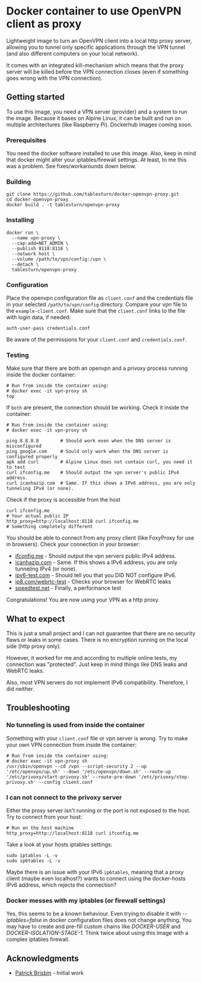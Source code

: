 # Docker container to use OpenVPN client as proxy

Lightweight image to turn an OpenVPN client into a local http proxy server, allowing you to tunnel only specific applications through the VPN tunnel (and also different computers on your local network).

It comes with an integrated kill-mechanism which means that the proxy server will be killed before the VPN connection closes (even if something goes wrong with the VPN connection).

## Getting started

To use this image, you need a VPN server (provider) and a system to run the image. Because it bases on Alpine Linux, it can be built and run on multiple architectures (like Raspberry Pi). Dockerhub images coming soon.

### Prerequisites

You need the docker software installed to use this image. Also, keep in mind that docker might alter your iptables/firewall settings. At least, to me this was a problem. See fixes/workarounds down below.

### Building

```console
git clone https://github.com/tablesturn/docker-openvpn-proxy.git
cd docker-openvpn-proxy
docker build . -t tablesturn/openvpn-proxy
```

### Installing

```console
docker run \
  --name vpn-proxy \
  --cap-add=NET_ADMIN \
  --publish 8118:8118 \
  --network host \
  --volume /path/to/vpn/config:/vpn \
  --detach \
  tablesturn/openvpn-proxy
```

### Configuration

Place the openvpn configuration file as `client.conf` and the credentials file in your selected `/path/to/vpn/config` directory. Compare your vpn file to the `example-client.conf`. Make sure that the `client.conf` links to the file with login data, if needed:

```console
auth-user-pass credentials.conf
```

Be aware of the permissions for your `client.conf` and `credentials.conf`.

### Testing

Make sure that there are both an openvpn and a privoxy process running inside the docker container:

```console
# Run from inside the container using:
# docker exec -it vpn-proxy sh
top
```

If `both` are present, the connection should be working. Check it inside the container:

```console
# Run from inside the container using:
# docker exec -it vpn-proxy sh

ping 8.8.8.8        # Should work even when the DNS server is misconfigured
ping google.com     # Sould only work when the DNS server is configured properly
apk add curl        # Alpine Linux does not contain curl, you need it to test
curl ifconfig.me    # Should output the vpn server's public IPv4 address.
curl icanhazip.com  # Same. If this shows a IPv6 address, you are only tunneling IPv4 (or none).
```

Check if the proxy is accessible from the host

```console
curl ifconfig.me
# Your actual public IP
http_proxy=http://localhost:8118 curl ifconfig.me
# Something completely different
```

You should be able to connect from any proxy client (like FoxyProxy for use in browsers). Check your connection in your browser:

* [ifconfig.me](https://ifconfig.me) - Should output the vpn servers public IPv4 address.
* [icanhazip.com](https://icanhazip.com) - Same. If this shows a IPv6 address, you are only tunneling IPv4 (or none).
* [ipv6-test.com](https://ipv6-test.com) - Should tell you that you DID NOT configure IPv6.
* [ip8.com/webrtc-test](https://ip8.com/webrtc-test) - Checks your browser for WebRTC leaks
* [speedtest.net](https://speedtest.net) - Finally, a performance test

Congratulations! You are now using your VPN as a http proxy.

## What to expect

This is just a small project and I can not guarantee that there are no security flaws or leaks in some cases. There is no encryption running on the local side (http proxy only).

However, it worked for me and according to multiple online tests, my connection was "protected". Just keep in mind things like DNS leaks and WebRTC leaks.

Also, most VPN servers do not implement IPv6 compatibility. Therefore, I did neither.

## Troubleshooting

### No tunneling is used from inside the container

Something with your `client.conf` file or vpn server is wrong. Try to make your own VPN connection from inside the container:

```console
# Run from inside the container using:
# docker exec -it vpn-proxy sh
/usr/sbin/openvpn --cd /vpn --script-security 2 --up '/etc/openvpn/up.sh' --down '/etc/openvpn/down.sh' --route-up '/etc/privoxy/start-privoxy.sh' --route-pre-down '/etc/privoxy/stop-privoxy.sh' --config client.conf
```

### I can not connect to the privoxy server

Either the proxy server isn't running or the port is not exposed to the host. Try to connect from your host:

```console
# Run on the host machine
http_proxy=http://localhost:8118 curl ifconfig.me
```

Take a look at your hosts iptables settings:

```console
sudo iptables -L -v
sudo ip6tables -L -v
```

Maybe there is an issue with your IPv6 `ip6tables`, meaning that a proxy client (maybe even localhost?) wants to connect using the docker-hosts IPv6 address, which rejects the connection?

### Docker messes with my iptables (or firewall settings)

Yes, this seems to be a known behaviour. Even trying to disable it with *--iptables=false* in docker configuration files does not change anything. You may have to create and pre-fill custom chains like *DOCKER-USER* and *DOCKER-ISOLATION-STAGE-1*. Think twice about using this image with a complex iptables firewall.

## Acknowledgments

* [Patrick Brisbin](https://github.com/pbrisbin) - Initial work
